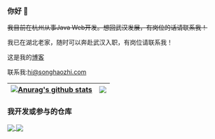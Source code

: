 ### 你好 👋

~~我目前在杭州从事Java Web开发。想回武汉发展，有岗位的话请联系我！~~

我已在湖北老家，随时可以奔赴武汉入职，有岗位请联系我！

这是我的<a target="_blank" href="https://songhaozhi.com">博客<a/>

联系我:hi@songhaozhi.com

| <a href="https://github.com/gujiniCY/mayday"><img align="center" src="https://github-readme-stats.vercel.app/api?username=gujiniCY&show_icons=true&include_all_commits=true&theme=buefy&hide_border=true" alt="Anurag's github stats" /></a> | <a href="https://github.com/gujiniCY/mayday"><img align="center" src="https://github-readme-stats.vercel.app/api/top-langs/?username=gujiniCY&layout=compact&theme=buefy&hide_border=true" /></a> |
| ------------- | ------------- |

### 我开发或参与的仓库
<a href="https://github.com/gujiniCY/mayday">
  <img align="center" src="https://github-readme-stats.vercel.app/api/pin/?username=gujiniCY&repo=mayday&theme=buefy" />
</a>
<a href="https://github.com/smart-doc-group/smart-doc">
  <img align="center" src="https://github-readme-stats.vercel.app/api/pin/?username=smart-doc-group&repo=smart-doc&theme=buefy" />
</a>



<!--
**gujiniCY/gujiniCY** is a ✨ _special_ ✨ repository because its `README.md` (this file) appears on your GitHub profile.

Here are some ideas to get you started:

- 🔭 I’m currently working on ...
- 🌱 I’m currently learning ...
- 👯 I’m looking to collaborate on ...
- 🤔 I’m looking for help with ...
- 💬 Ask me about ...
- 📫 How to reach me: ...
- 😄 Pronouns: ...
- ⚡ Fun fact: ...
-->
